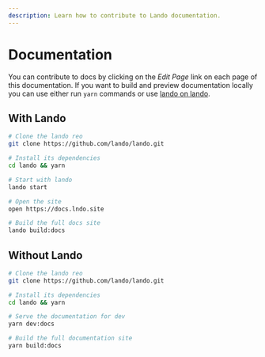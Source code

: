 ```yaml
---
description: Learn how to contribute to Lando documentation.
---
```


# Documentation

You can contribute to docs by clicking on the *Edit Page* link on each page of this documentation. If you want to build and preview documentation locally you can use either run `yarn` commands or use [lando on lando](https://www.youtube.com/watch?v=STYsEXiuruU).

## With Lando

```bash
# Clone the lando reo
git clone https://github.com/lando/lando.git

# Install its dependencies
cd lando && yarn

# Start with lando
lando start

# Open the site
open https://docs.lndo.site

# Build the full docs site
lando build:docs
```

## Without Lando

```bash
# Clone the lando reo
git clone https://github.com/lando/lando.git

# Install its dependencies
cd lando && yarn

# Serve the documentation for dev
yarn dev:docs

# Build the full documentation site
yarn build:docs
```
